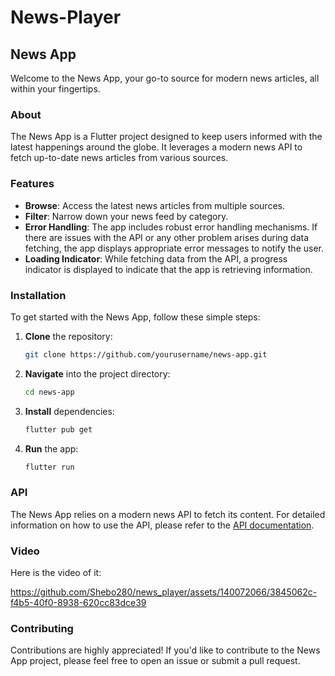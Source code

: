 # News-Player

## News App

Welcome to the News App, your go-to source for modern news articles, all within your fingertips.

### About

The News App is a Flutter project designed to keep users informed with the latest happenings around the globe. It leverages a modern news API to fetch up-to-date news articles from various sources.

### Features

- **Browse**: Access the latest news articles from multiple sources.
- **Filter**: Narrow down your news feed by category.
- **Error Handling**: The app includes robust error handling mechanisms. If there are issues with the API or any other problem arises during data fetching, the app displays appropriate error messages to notify the user.
- **Loading Indicator**: While fetching data from the API, a progress indicator is displayed to indicate that the app is retrieving information.
### Installation

To get started with the News App, follow these simple steps:

1. **Clone** the repository:

    ```bash
    git clone https://github.com/yourusername/news-app.git
    ```

2. **Navigate** into the project directory:

    ```bash
    cd news-app
    ```

3. **Install** dependencies:

    ```bash
    flutter pub get
    ```

4. **Run** the app:

    ```bash
    flutter run
    ```

### API

The News App relies on a modern news API to fetch its content. For detailed information on how to use the API, please refer to the [API documentation](https://newsapi.org/).

### Video

Here is the video of it:
<br>

https://github.com/Shebo280/news_player/assets/140072066/3845062c-f4b5-40f0-8938-620cc83dce39


### Contributing

Contributions are highly appreciated! If you'd like to contribute to the News App project, please feel free to open an issue or submit a pull request.

